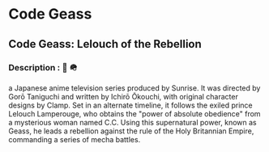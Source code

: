 # Code Geass
## Code Geass: Lelouch of the Rebellion
### Description : 🗾 🪖
  a Japanese anime television series produced by Sunrise. It was directed by Gorō Taniguchi and written by Ichirō Ōkouchi, with original character designs by Clamp. Set in an alternate timeline, it follows the exiled prince Lelouch Lamperouge, who obtains the "power of absolute obedience" from a mysterious woman named C.C. Using this supernatural power, known as Geass, he leads a rebellion against the rule of the Holy Britannian Empire, commanding a series of mecha battles. 
